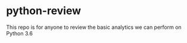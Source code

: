 # python-review

This repo is for anyone to review the basic analytics we can perform on Python 3.6
